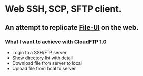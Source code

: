 # Web SSH, SCP, SFTP client.

## An attempt to replicate [File-UI](https://www.cs.drexel.edu/~qy44/fileui/) on the web.

### What I want to achieve with CloudFTP 1.0

* Login to a SSH/FTP server
* Show directory list with detail
* Download file from server to local
* Upload file from local to server
